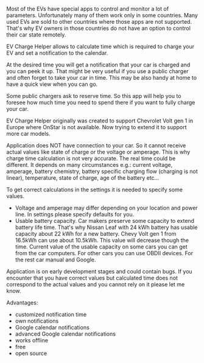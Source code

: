 Most of the EVs have special apps to control and monitor a lot of parameters. Unfortunately many of them work only in some countries. Many used EVs are sold to other countries where those apps are not supported. That's why EV owners in those countries do not have an option to control their car state remotely.

EV Charge Helper allows to calculate time which is required to charge your EV and set a notification to the calendar. 

At the desired time you will get a notification that your car is charged and you can peek it up. That might be very useful if you use a public charger and often forget to take your car in time. This may be also handy at home to have a quick view when you can go.

Some public chargers ask to reserve time. So this app will help you to foresee how much time you need to spend there if you want to fully charge your car.

EV Charge Helper originally was created to support Chevrolet Volt gen 1 in Europe where OnStar is not available. Now trying to extend it to support more car models.

Application does NOT have connection to your car. So it cannot receive actual values like state of charge or the voltage or amperage. This is why charge time calculation is not very accurate. The real time could be different. It depends on many circumstances e.g.: current voltage, amperage, battery chemistry, battery specific charging flow (charging is not linear), temperature, state of charge, age of the battery etc...

To get correct calculations in the settings it is needed to specify some values.
* Voltage and amperage may differ depending on your location and power line. In settings please specify defaults for you.
* Usable battery capacity. Car makers preserve some capacity to extend battery life time. That's why Nissan Leaf with 24 kWh battery has usable capacity about 22 kWh for a new battery. Chevy Volt gen 1 from 16.5kWh can use about 10.5kWh. This value will decrease though the time. Current value of the usable capacity on some cars you can get from the car computers. For other cars you can use OBDII devices. For the rest car manual and Google.

Application is on early development stages and could contain bugs. If you encounter that you have correct values but calculated time does not correspond to the actual values and you cannot rely on it please let me know.

Advantages:
* customized notification time
* own notifications
* Google calendar notifications
* advanced Google calendar notifications
* works offline
* free
* open source
